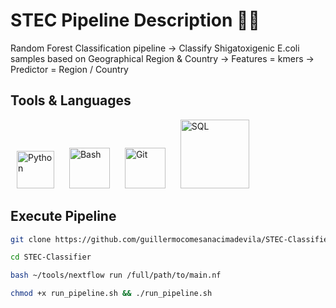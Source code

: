 # STEC Pipeline Description 🧬🧬
Random Forest Classification pipeline -> Classify Shigatoxigenic E.coli samples based on Geographical Region & Country
-> Features = kmers
-> Predictor = Region / Country

## Tools & Languages
<p align="left">
  <img src="https://github.com/user-attachments/assets/5e678fc0-9597-4252-98dd-eb9aaccc823e" alt="Python" width="60" style="margin: 0 10px;"/>
  <img src="https://github.com/user-attachments/assets/4bbcf45e-d572-45e9-a16c-3ff379e72390" alt="Bash" width="65" style="margin: 0 10px;"/>
  <img src="https://github.com/user-attachments/assets/805532d9-fc8b-446f-aac6-933cc4aa6185" alt="Git" width="65" style="margin: 0 10px;"/>
  <img src="https://github.com/user-attachments/assets/0427f54d-9e05-4969-91d1-13af16c3fb42" alt="SQL" width="110" style="margin: 0 10px;"/>
</p>

## Execute Pipeline

```bash
git clone https://github.com/guillermocomesanacimadevila/STEC-Classifier.git
```

```bash
cd STEC-Classifier
```

```bash
bash ~/tools/nextflow run /full/path/to/main.nf
```

```bash
chmod +x run_pipeline.sh && ./run_pipeline.sh
```
